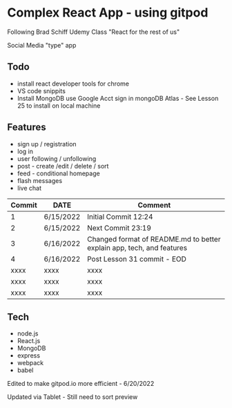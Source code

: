 # Complex React App - using gitpod

Following Brad Schiff Udemy Class "React for the rest of us"

Social Media "type" app

## Todo

- install react developer tools for chrome
- VS code snippits
- Install MongoDB use Google Acct sign in mongoDB Atlas - See Lesson 25 to install on local machine

## Features

- sign up / registration
- log in
- user following / unfollowing
- post - create /edit / delete / sort
- feed - conditional homepage
- flash messages
- live chat

| Commit | DATE      | Comment                                                               |
| ------ | --------- | --------------------------------------------------------------------- |
| 1      | 6/15/2022 | Initial Commit 12:24                                                  |
| 2      | 6/15/2022 | Next Commit 23:19                                                     |
| 3      | 6/16/2022 | Changed format of README.md to better explain app, tech, and features |
| 4      | 6/16/2022 | Post Lesson 31 commit - EOD                                           |
| xxxx   | xxxx      | xxxx                                                                  |
| xxxx   | xxxx      | xxxx                                                                  |
| xxxx   | xxxx      | xxxx                                                                  |

## Tech

- node.js
- React.js
- MongoDB
- express
- webpack
- babel

Edited to make gitpod.io more efficient - 6/20/2022

Updated via Tablet - Still need to sort preview
